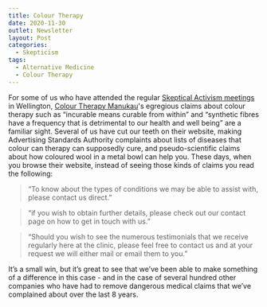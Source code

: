 ```yaml
---
title: Colour Therapy
date: 2020-11-30
outlet: Newsletter
layout: Post
categories:
  - Skepticism
tags:
  - Alternative Medicine
  - Colour Therapy
---
```


For some of us who have attended the regular [Skeptical Activism meetings](https://www.meetup.com/Wellington-Skeptics-in-the-Pub) in Wellington, [Colour Therapy Manukau](http://www.colourtherapymanukau.co.nz/)'s egregious claims about colour therapy such as “incurable means curable from within” and “synthetic fibres have a frequency that is detrimental to our health and well being” are a familiar sight. Several of us have cut our teeth on their website, making Advertising Standards Authority complaints about lists of diseases that colour can therapy can supposedly cure, and pseudo-scientific claims about how coloured wool in a metal bowl can help you. These days, when you browse their website, instead of seeing those kinds of claims you read the following:

<!-- more -->

> “To know about the types of conditions we may be able to assist with, please contact us direct.”

> “if you wish to obtain further details, please check out our contact page on how to get in touch with us.”

> “Should you wish to see the numerous testimonials that we receive regularly here at the clinic, please feel free to contact us and at your request we will either mail or email them to you.”

It’s a small win, but it’s great to see that we’ve been able to make something of a difference in this case - and in the case of several hundred other companies who have had to remove dangerous medical claims that we’ve complained about over the last 8 years.
